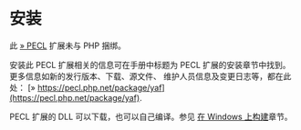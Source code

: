 # 安装

此 [» PECL](https://pecl.php.net/package/yaf) 扩展未与 PHP 捆绑。

安装此 PECL 扩展相关的信息可在手册中标题为 PECL 扩展的安装章节中找到。更多信息如新的发行版本、下载、源文件、 维护人员信息及变更日志等，都在此处： [» https://pecl.php.net/package/yaf](https://pecl.php.net/package/yaf).

PECL 扩展的 DLL 可以下载，也可以自己编译。参见 [在 Windows 上构建](http://php.net/manual/zh/install.windows.legacy.index.php#install.windows.building)章节。